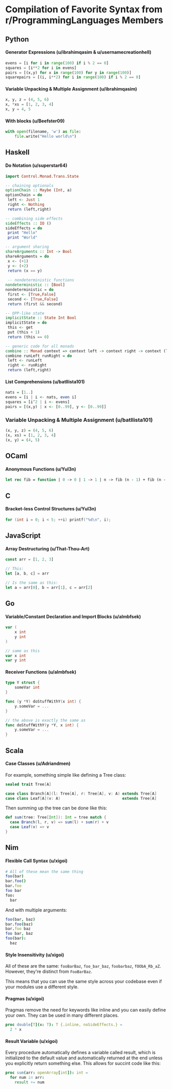 # Compilation of Favorite Syntax from r/ProgrammingLanguages Members

## Python

#### Generator Expressions (u/ibrahimqasim & u/usernamecreationhell)

```python
evens = [i for i in range(100) if i % 2 == 0]
squares = [i**2 for i in evens]
pairs = [(x,y) for x in range(100) for y in range(100)]
squarepairs = [(i, i**2) for i in range(100) if i % 2 == 0]
```

#### Variable Unpacking & Multiple Assignment  (u/ibrahimqasim)

```python
x, y, z = (4, 5, 6)
x, *xs = [1, 2, 3, 4]
x, y = 4, 5
```

#### With blocks (u/Beefster09)

```python
with open(filename, 'w') as file:
    file.write("Hello world\n")
```

## Haskell 

#### Do Notation (u/superstar64)

```haskell
import Control.Monad.Trans.State

-- chaining optionals
optionChain :: Maybe (Int, a)
optionChain = do
 left <- Just 1
 right <- Nothing
 return (left,right)

-- combining side effects
sideEffects :: IO ()
sideEffects = do
 print "Hello"
 print "World"

-- argument sharing
shareArguments :: Int -> Bool
shareArguments = do
 x <- (+1)
 y <- (+2)
 return (x == y)
 
 -- nondeterministic functions
nondeterministic :: [Bool]
nondeterministic = do
 first <- [True,False]
 second <- [True,False]
 return (first && second)

-- OPP-like state
implicitState :: State Int Bool
implicitState = do
 this <- get
 put (this + 1)
 return (this == 0)

-- generic code for all monads
combine :: Monad context => context left -> context right -> context (left,right)
combine runLeft runRight = do
 left <- runLeft
 right <- runRight
 return (left,right)
```


#### List Comprehensions (u/batllista101)

```haskell
nats = [1..]
evens = [i | i <- nats, even i]  
squares = [i^2 | i <- evens]
pairs = [(x,y) | x <- [0..99], y <- [0..99]]
```

### Variable Unpacking & Multiple Assignment (u/batllista101)

```haskell
(x, y, z) = (4, 5, 6)
(x, xs) = [1, 2, 3, 4]
(x, y) = (4, 5)
```

## OCaml

#### Anonymous Functions (u/Yul3n)

```ocaml
let rec fib = function | 0 -> 0 | 1 -> 1 | n -> fib (n - 1) + fib (n - 2)
```

## C

#### Bracket-less Control Structures (u/Yul3n)

```c
for (int i = 0; i < 5; ++i) printf("%d\n", i);
```

## JavaScript

#### Array Destructuring (u/That-Thou-Art)

```js
const arr = [1, 2, 3]

// This:
let [a, b, c] = arr

// Is the same as this:
let a = arr[0], b = arr[1], c = arr[2]
```

## Go

#### Variable/Constant Declaration and Import Blocks (u/almbfsek)

```go
var (
    x int
    y int
)

// same as this
var x int
var y int
```

#### Receiver Functions (u/almbfsek)

```go
type Y struct {
    someVar int
}

func (y *Y) doStuffWithY(x int) {
    y.someVar = ...
}

// the above is exactly the same as
func doStuffWithY(y *Y, x int) {
    y.someVar = ...
}
```

## Scala

#### Case Classes (u/Adriandmen)

For example, something simple like defining a Tree class:
```scala
sealed trait Tree[A]

case class Branch[A](l: Tree[A], r: Tree[A], v: A) extends Tree[A]
case class Leaf[A](v: A)                           extends Tree[A]
```

Then summing up the tree can be done like this:
```scala
def sum(tree: Tree[Int]): Int = tree match {
  case Branch(l, r, v) => sum(l) + sum(r) + v
  case Leaf(v) => v
}
```

## Nim 

#### Flexible Call Syntax (u/xigoi)
```nim
# All of these mean the same thing
foo(bar)
bar.foo()
bar.foo
foo bar
foo:
  bar
```

And with multiple arguments:
```nim
foo(bar, baz)
bar.foo(baz)
bar.foo baz
foo bar, baz
foo(bar):
  baz
```

#### Style Insensitivity (u/xigoi)

All of these are the same: `fooBarBaz`, `foo_bar_baz`, `foobarbaz`, `fOObA_Rb_aZ`. However, they're distinct from `FooBarBaz`.

This means that you can use the same style across your codebase even if your modules use a different style.

#### Pragmas (u/xigoi)

Pragmas remove the need for keywords like inline and you can easily define your own. They can be used in many different places.
```nim
proc double[T](x: T): T {.inline, noSideEffects.} =
  2 * x
```

#### Result Variable (u/xigoi)

Every procedure automatically defines a variable called result, which is initialized to the default value and automatically returned at the end unless you explicitly return something else. This allows for succint code like this:

```nim
proc sum(arr: openArray[int]): int =
  for num in arr:
    result += num
```
